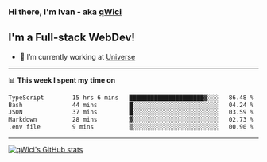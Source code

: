 ### Hi there, I'm Ivan - aka [qWici][website]

## I'm a Full-stack WebDev!
- 🔭 I’m currently working at [Universe][universe]

---

📊 **This week I spent my time on**
<!--START_SECTION:waka-->

```txt
TypeScript        15 hrs 6 mins   █████████████████████▓░░░   86.48 %
Bash              44 mins         █░░░░░░░░░░░░░░░░░░░░░░░░   04.24 %
JSON              37 mins         █░░░░░░░░░░░░░░░░░░░░░░░░   03.59 %
Markdown          28 mins         ▓░░░░░░░░░░░░░░░░░░░░░░░░   02.73 %
.env file         9 mins          ▒░░░░░░░░░░░░░░░░░░░░░░░░   00.90 %
```

<!--END_SECTION:waka-->

---

[![qWici's GitHub stats](https://github-readme-stats.vercel.app/api?username=qWici)](https://github.com/qWici/github-readme-stats)

[website]: https://devkucher.com
[twitter]: https://twitter.com/KucherDev
[linkedin]: https://www.linkedin.com/in/ivankucher
[universe]: https://universeapps.limited
